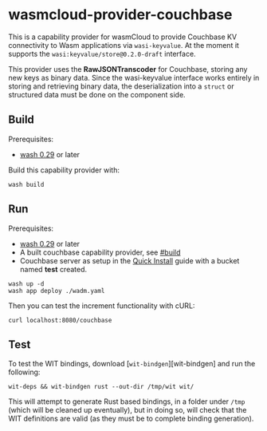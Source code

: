 # wasmcloud-provider-couchbase

This is a capability provider for wasmCloud to provide Couchbase KV connectivity to Wasm applications via `wasi-keyvalue`. At the moment it supports the `wasi:keyvalue/store@0.2.0-draft` interface.

This provider uses the **RawJSONTranscoder** for Couchbase, storing any new keys as binary data. Since the wasi-keyvalue interface works entirely in storing and retrieving binary data, the deserialization into a `struct` or structured data must be done on the component side.

## Build

Prerequisites:

- [wash 0.29](https://wasmcloud.com/docs/installation) or later

Build this capability provider with:

```shell
wash build
```

## Run

Prerequisites:

- [wash 0.29](https://wasmcloud.com/docs/installation) or later
- A built couchbase capability provider, see [#build](#build)
- Couchbase server as setup in the [Quick Install](https://docs.couchbase.com/server/current/getting-started/do-a-quick-install.html) guide with a bucket named **test** created.

```shell
wash up -d
wash app deploy ./wadm.yaml
```

Then you can test the increment functionality with cURL:

```shell
curl localhost:8080/couchbase
```

## Test

To test the WIT bindings, download [`wit-bindgen`][wit-bindgen] and run the following:

```console
wit-deps && wit-bindgen rust --out-dir /tmp/wit wit/
```

This will attempt to generate Rust based bindings, in a folder under `/tmp` (which will be cleaned up eventually), but in doing so, will check that the WIT definitions are valid (as they must be to complete binding generation).
